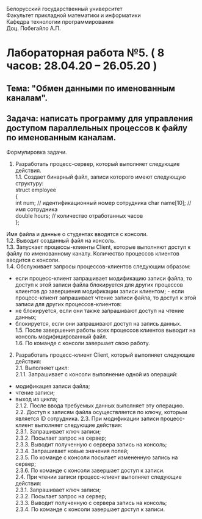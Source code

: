 Белорусский государственный университет   
Факультет прикладной математики и информатики   
Кафедра технологии программирования   
Доц. Побегайло А.П.   
# Лабораторная работа №5. ( 8 часов: 28.04.20 – 26.05.20 )   
## Тема: "Обмен данными по именованным каналам".  
## Задача: написать программу для управления доступом параллельных процессов к файлу по  именованным каналам.  
Формулировка задачи.  
1. Разработать процесс-сервер, который выполняет следующие действия.  
1.1. Создает бинарный файл, записи которого имеют следующую структуру:  
 struct employee  
 {  
 int num; // идентификационный номер сотрудника  char name[10]; // имя сотрудника  
 double hours; // количество отработанных часов  
 };  
  
Имя файла и данные о студентах вводятся с консоли.  
1.2. Выводит созданный файл на консоль.  
1.3. Запускает процессы-клиенты Client, которые выполняют доступ к файлу по именованному каналу. Количество процессов клиентов вводится с консоли.  
1.4. Обслуживает запросы процессов-клиентов следующим образом:  
- если процесс-клиент запрашивает модификацию записи файла, то доступ к этой записи файла  блокируется для других процессов клиентов до завершения модификации записи клиентом; - если процесс-клиент запрашивает чтение записи файла, то доступ к этой записи для других  процессов-клиентов:  
- не блокируется, если они также запрашивают доступ на чтение данных;  
- блокируется, если они запрашивают доступ на запись данных.  
1.5. После завершения работы всех процессов клиентов выводит на консоль модифицированный файл.  
1.6. По команде с консоли завершает свою работу.  
2. Разработать процесс-клиент Client, который выполняет следующие действия:  
2.1. Выполняет цикл:  
2.1.1. Запрашивает с консоли выполнение одной из операций:  
- модификация записи файла;  
- чтение записи;  
- выход из цикла;  
2.1.2. После ввода требуемых данных выполняет эту операцию.  
2.2. Доступ к записям файла осуществляется по ключу, которым является ID сотрудника. 2.3. При модификации записи процесс-клиент выполняет следующие действия:  
2.3.1. Запрашивает ключ записи;  
2.3.2. Посылает запрос на сервер;   
2.3.3. Выводит полученную с сервера запись на консоль;   
2.3.4. Запрашивает новые значения полей;  
2.3.5. По команде с консоли посылает измененную запись на сервер;  
2.3.6. По команде с консоли завершает доступ к записи.  
2.4. При чтении записи процесс-клиент выполняет следующие действия:  
2.3.1. Запрашивает ключ записи;  
2.3.2. Посылает запрос на сервер;  
2.3.3. Выводит полученную с сервера запись на консоль;  
2.3.4. По команде с консоли завершает доступ к записи.  
